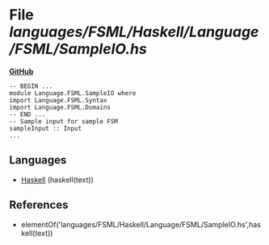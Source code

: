 # File _languages/FSML/Haskell/Language/FSML/SampleIO.hs_
**[GitHub](https://github.com/softlang/yas/blob/master/languages/FSML/Haskell/Language/FSML/SampleIO.hs)**
```
-- BEGIN ...
module Language.FSML.SampleIO where
import Language.FSML.Syntax
import Language.FSML.Domains
-- END ...
-- Sample input for sample FSM
sampleInput :: Input
...
```

## Languages
* [Haskell](../languages/Haskell.md) (haskell(text))

## References
* elementOf('languages/FSML/Haskell/Language/FSML/SampleIO.hs',haskell(text))
